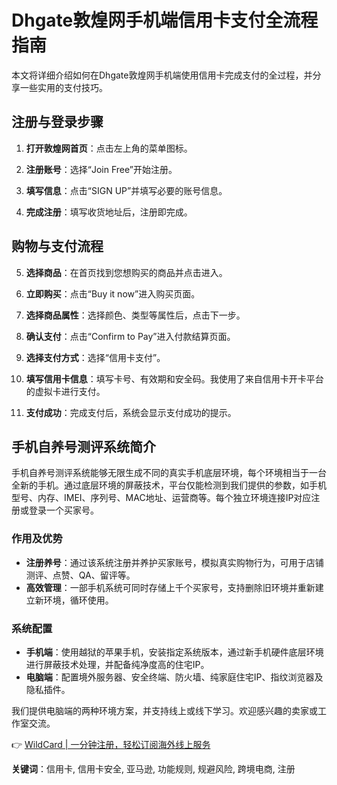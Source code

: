 # Dhgate敦煌网手机端信用卡支付全流程指南

本文将详细介绍如何在Dhgate敦煌网手机端使用信用卡完成支付的全过程，并分享一些实用的支付技巧。

## 注册与登录步骤

1. **打开敦煌网首页**：点击左上角的菜单图标。
   

2. **注册账号**：选择“Join Free”开始注册。
   

3. **填写信息**：点击“SIGN UP”并填写必要的账号信息。
   

4. **完成注册**：填写收货地址后，注册即完成。
   

## 购物与支付流程

5. **选择商品**：在首页找到您想购买的商品并点击进入。
   

6. **立即购买**：点击“Buy it now”进入购买页面。
   

7. **选择商品属性**：选择颜色、类型等属性后，点击下一步。
   

8. **确认支付**：点击“Confirm to Pay”进入付款结算页面。
   

9. **选择支付方式**：选择“信用卡支付”。
   

10. **填写信用卡信息**：填写卡号、有效期和安全码。我使用了来自信用卡开卡平台的虚拟卡进行支付。
    

11. **支付成功**：完成支付后，系统会显示支付成功的提示。
    

## 手机自养号测评系统简介

手机自养号测评系统能够无限生成不同的真实手机底层环境，每个环境相当于一台全新的手机。通过底层环境的屏蔽技术，平台仅能检测到我们提供的参数，如手机型号、内存、IMEI、序列号、MAC地址、运营商等。每个独立环境连接IP对应注册或登录一个买家号。

### 作用及优势
- **注册养号**：通过该系统注册并养护买家账号，模拟真实购物行为，可用于店铺测评、点赞、QA、留评等。
- **高效管理**：一部手机系统可同时存储上千个买家号，支持删除旧环境并重新建立新环境，循环使用。
  
### 系统配置
- **手机端**：使用越狱的苹果手机，安装指定系统版本，通过新手机硬件底层环境进行屏蔽技术处理，并配备纯净度高的住宅IP。
- **电脑端**：配置境外服务器、安全终端、防火墙、纯家庭住宅IP、指纹浏览器及隐私插件。

我们提供电脑端的两种环境方案，并支持线上或线下学习。欢迎感兴趣的卖家或工作室交流。

👉 [WildCard | 一分钟注册，轻松订阅海外线上服务](https://bbtdd.com/WildCard)

**关键词**：信用卡, 信用卡安全, 亚马逊, 功能规则, 规避风险, 跨境电商, 注册